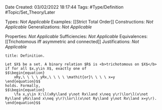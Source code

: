 <div class="topSpace"></div>

Date Created: 03/02/2022 18:17:44
Tags: #Type/Definition #Topic/Set_Theory/Later

Types: <i>Not Applicable</i>
Examples: [[Strict Total Order]]
Constructions: <i>Not Applicable</i>
Generalizations: <i>Not Applicable</i>

Properties: <i>Not Applicable</i>
Sufficiencies: <i>Not Applicable</i>
Equivalences: [[Trichotomous iff asymmetric and connected]]
Justifications: <i>Not Applicable</i>

``` ad-Definition
title: Definition.

Let $X$ be a set. A binary relation $R$ is <b>trichotomous on $X$</b> if for all $x,y\in X$, exactly one of
$$\begin{equation}
    xRy,\ \ \ \ yRx,\ \ \ \ \mathit{or}\ \ \ \ x=y
\end{equation}$$
holds. Formally,
$$\begin{equation}
    \fa x,y\in X:\l(xRy\land y\not Rx\land x\neq y\r)\lor\l(x\not Ry\land yRx\land x\neq y\r)\lor\l(x\not Ry\land y\not Rx\land x=y\r).
\end{equation}$$

```
